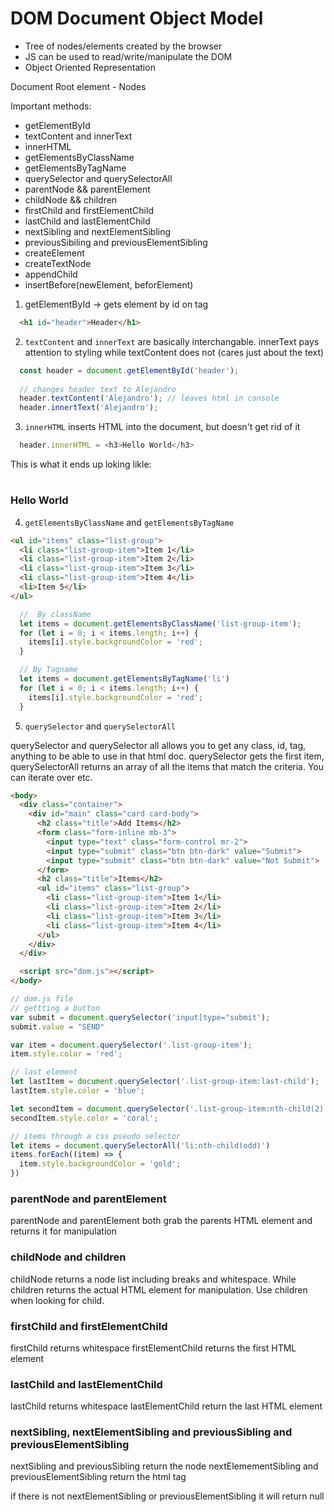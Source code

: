 # DOM Document Object Model
- Tree of nodes/elements created by the browser
- JS can be used to read/write/manipulate the DOM
- Object Oriented Representation

Document
Root element - <html>
Nodes


Important methods:
  - getElementById 
  - textContent and innerText
  - innerHTML
  - getElementsByClassName
  - getElementsByTagName
  - querySelector and querySelectorAll
  - parentNode && parentElement
  - childNode && children
  - firstChild and firstElementChild
  - lastChild and lastElementChild
  - nextSibling and nextElementSibling
  - previousSibiling and previousElementSibling
  - createElement
  - createTextNode
  - appendChild
  - insertBefore(newElement, beforElement)

1) getElementById -> gets element by id on tag

```html
  <h1 id="header">Header</h1>
```

2) `textContent` and `innerText` are basically interchangable. innerText pays attention to styling while textContent does not (cares just about the text)

```js
  const header = document.getElementById('header');
  
  // changes header text to Alejandro
  header.textContent('Alejandro'); // leaves html in console
  header.innertText('Alejandro');
```

3) `innerHTML` inserts HTML into the document, but doesn't get rid of it

```js
  header.innerHTML = <h3>Hello World</h3>
```
This is what it ends up loking likle:
<h1 id="header-title"><h3>Hello World</h3></h1>


4) `getElementsByClassName` and `getElementsByTagName`

```html
<ul id="items" class="list-group">
  <li class="list-group-item">Item 1</li>
  <li class="list-group-item">Item 2</li>
  <li class="list-group-item">Item 3</li>
  <li class="list-group-item">Item 4</li>
  <li>Item 5</li>
</ul>
```

```js
  //  By className
  let items = document.getElementsByClassName('list-group-item');
  for (let i = 0; i < items.length; i++) {
    items[i].style.backgroundColor = 'red';
  }
```

```js
  // By Tagname
  let items = document.getElementsByTagName('li')
  for (let i = 0; i < items.length; i++) {
    items[i].style.backgroundColor = 'red';
  }

```

5) `querySelector` and `querySelectorAll`

querySelector and querySelector all allows you to get any class,
id, tag, anything to be able to use in that html doc. querySelector gets the first item, querySelectorAll returns an array of all the items that match the criteria. You can iterate over etc.

```html
<body>
  <div class="container">
    <div id="main" class="card card-body">
      <h2 class="title">Add Items</h2>
      <form class="form-inline mb-3">
        <input type="text" class="form-control mr-2">
        <input type="submit" class="btn btn-dark" value="Submit">
        <input type="submit" class="btn btn-dark" value="Not Submit">
      </form>
      <h2 class="title">Items</h2>
      <ul id="items" class="list-group">
        <li class="list-group-item">Item 1</li>
        <li class="list-group-item">Item 2</li>
        <li class="list-group-item">Item 3</li>
        <li class="list-group-item">Item 4</li>
      </ul>
    </div>
  </div>

  <script src="dom.js"></script>
</body>
```



```js
// dom.js file
// gettting a button
var submit = document.querySelector('input[type="submit');
submit.value = "SEND"

var item = document.querySelector('.list-group-item');
item.style.color = 'red';

// last element
let lastItem = document.querySelector('.list-group-item:last-child');
lastItem.style.color = 'blue';

let secondItem = document.querySelector('.list-group-item:nth-child(2)')
secondItem.style.color = 'coral';

// items through a css pseudo selector
let items = document.querySelectorAll('li:nth-child(odd)')
items.forEach((item) => {
  item.style.backgroundColor = 'gold';
})

```

### parentNode and  parentElement
parentNode and parentElement both grab the parents HTML element and returns it for manipulation

### childNode and children
childNode returns a node list including breaks and whitespace. While children returns the actual HTML element for manipulation. Use children when looking for child.

### firstChild and firstElementChild
firstChild returns whitespace
firstElementChild returns the first HTML element

### lastChild and lastElementChild
lastChild returns whitespace
lastElementChild return the last HTML element

### nextSibling, nextElementSibling and previousSibling and previousElementSibling

nextSibling and previousSibling return the node
nextElemementSibling and previousElementSibling return the html tag

if there is not nextElementSibling or previousElementSibling it will return null